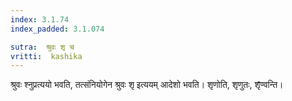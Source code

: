 ```yaml
---
index: 3.1.74
index_padded: 3.1.074

sutra:  श्रुवः शृ च
vritti:  kashika 
---
```


श्रुवः श्नुप्रत्ययो भवति, तत्संनियोगेन श्रुवः शृ इत्ययम् आदेशो भवति। शृणोति, शृणुतः, शृ̄ण्वन्ति।

